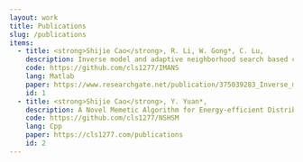 ```yaml
---
layout: work
title: Publications
slug: /publications
items:
  - title: <strong>Shijie Cao</strong>, R. Li, W. Gong*, C. Lu, 
    description: Inverse model and adaptive neighborhood search based cooperative optimizer for energy-efficient distributed flexible job shop scheduling, Swarm and Evolutionary Computation. Oct, 2023, Accept.
    code: https://github.com/cls1277/IMANS
    lang: Matlab
    paper: https://www.researchgate.net/publication/375039283_Inverse_model_and_adaptive_neighborhood_search_based_cooperative_optimizer_for_energy-efficient_distributed_flexible_job_shop_scheduling
    id: 1
  - title: <strong>Shijie Cao</strong>, Y. Yuan*,
    description: A Novel Memetic Algorithm for Energy-efficient Distributed Heterogeneous Flexible Job Shop Scheduling: Case Studies in UAVs Delivery, IEEE Internet of Things Journal. Under review.
    code: https://github.com/cls1277/NSHSM
    lang: Cpp
    paper: https://cls1277.com/publications
    id: 2
---
```


<!-- This is an example of a "Work" page, displaying your work, your interests, your projects. -->
<br />
<br />
